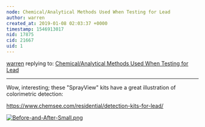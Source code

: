 ```yaml
---
node: Chemical/Analytical Methods Used When Testing for Lead
author: warren
created_at: 2019-01-08 02:03:37 +0000
timestamp: 1546913017
nid: 17875
cid: 21667
uid: 1
---
```




[warren](../profile/warren) replying to: [Chemical/Analytical Methods Used When Testing for Lead](../notes/read_holman/12-12-2018/list-of-methods-for-lead-detection-monitoring)

----
Wow, interesting; these "SprayView" kits have a great illustration of colorimetric detection:

https://www.chemsee.com/residential/detection-kits-for-lead/


[![Before-and-After-Small.png](/i/28640)](/i/28640)

